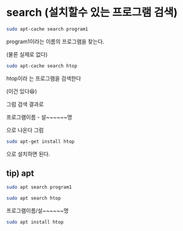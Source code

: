 # search (설치할수 있는 프로그램 검색)

```bash
sudo apt-cache search program1
```

program1이라는 이름의 프로그램을 찾는다.

(물론 실제로 없다)

```bash
sudo apt-cache search htop
```

htop이라 는 프로그램을 검색한다 

(이건 있다😆)

그럼 검색 결과로

프로그램이름 - 설~~~~~~명

으로 나온다 그럼 

```bash
sudo apt-get install htop
```

으로 설치하면 된다.

## tip) apt

```bash
sudo apt search program1
```

```bash
sudo apt search htop
```

프로그램이름/설~~~~~~명

```bash
sudo apt install htop
```